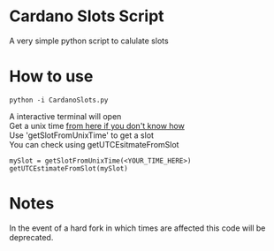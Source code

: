 # Cardano Slots Script
A very simple python script to calulate slots

# How to use
```
python -i CardanoSlots.py
```
A interactive terminal will open <br/>
Get a unix time [from here if you don't know how](https://www.unixtimestamp.com/) <br/>
Use 'getSlotFromUnixTime' to get a slot <br/>
You can check using getUTCEsitmateFromSlot <br/>
```
mySlot = getSlotFromUnixTime(<YOUR_TIME_HERE>)
getUTCEstimateFromSlot(mySlot)
```

# Notes
In the event of a hard fork in which times are affected this code will be deprecated.